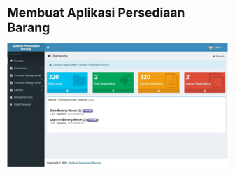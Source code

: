
# Membuat Aplikasi Persediaan Barang

<p align="center">
<img src="https://github.com/ademaulanaa/aplikasi-persediaan-barang/blob/88685c0de08fe82f6a8ef7106c8fba89f4b6b80c/images.jpg">
